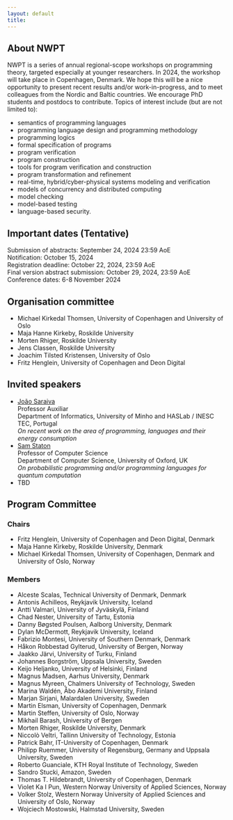 ```yaml
---
layout: default
title: 
---
```



## About NWPT

NWPT is a series of annual regional-scope workshops on programming
theory, targeted especially at younger researchers. In 2024, the
workshop will take place in Copenhagen, Denmark. We hope this will be
a nice opportunity to present recent results and/or work-in-progress,
and to meet colleagues from the Nordic and Baltic countries. We
encourage PhD students and postdocs to contribute. Topics of interest
include (but are not limited to):

- semantics of programming languages
- programming language design and programming methodology
- programming logics
- formal specification of programs
- program verification
- program construction
- tools for program verification and construction
- program transformation and refinement
- real-time, hybrid/cyber-physical systems modeling and verification
- models of concurrency and distributed computing
- model checking
- model-based testing
- language-based security.

## Important dates (Tentative)

Submission of abstracts: September 24, 2024 23:59 AoE<br>
Notification: October 15, 2024<br>
Registration deadline: October 22, 2024, 23:59 AoE<br>
Final version abstract submission: October 29, 2024, 23:59 AoE<br>
Conference dates: 6-8 November 2024


## Organisation committee

  * Michael Kirkedal Thomsen, University of Copenhagen and University of Oslo
  * Maja Hanne Kirkeby, Roskilde University
  * Morten Rhiger, Roskilde University
  * Jens Classen, Roskilde University
  * Joachim Tilsted Kristensen, University of Oslo
  * Fritz Henglein, University of Copenhagen and Deon Digital


## Invited speakers

* [João Saraiva](https://www.inesctec.pt/en/people/joao-alexandre-saraiva)<br>
  Professor Auxiliar<br>
  Department of Informatics, University of Minho and HASLab / INESC TEC, Portugal<br>
  _On recent work on the area of programming, languages and their energy consumption_
* [Sam Staton](https://www.cs.ox.ac.uk/people/samuel.staton/main.html)<br>
  Professor of Computer Science<br>
  Department of Computer Science, University of Oxford, UK<br>
  _On probabilistic programming and/or programming languages for quantum computation_
* TBD

## Program Committee

### Chairs
  * Fritz Henglein, University of Copenhagen and Deon Digital, Denmark
  * Maja Hanne Kirkeby, Roskilde University, Denmark
  * Michael Kirkedal Thomsen, University of Copenhagen, Denmark and University of Oslo, Norway

### Members

  * Alceste Scalas, Technical University of Denmark, Denmark
  * Antonis Achilleos, Reykjavik University, Iceland
  * Antti Valmari, University of Jyväskylä, Finland
  * Chad Nester, University of Tartu, Estonia
  * Danny Bøgsted Poulsen, Aalborg University, Denmark
  * Dylan McDermott, Reykjavik University, Iceland
  * Fabrizio Montesi, University of Southern Denmark, Denmark
  * Håkon Robbestad Gylterud, University of Bergen, Norway
  * Jaakko Järvi, University of Turku, Finland
  * Johannes Borgström, Uppsala University, Sweden
  * Keijo Heljanko, University of Helsinki, Finland
  * Magnus Madsen, Aarhus University, Denmark
  * Magnus Myreen, Chalmers University of Technology, Sweden 
  * Marina Waldén, Åbo Akademi University, Finland
  * Marjan Sirjani, Malardalen University, Sweden
  * Martin Elsman, University of Copenhagen, Denmark
  * Martin Steffen, University of Oslo, Norway
  * Mikhail Barash, University of Bergen
  * Morten Rhiger, Roskilde University, Denmark
  * Niccolò Veltri, Tallinn University of Technology, Estonia
  * Patrick Bahr, IT-University of Copenhagen, Denmark
  * Philipp Ruemmer, University of Regensburg, Germany and Uppsala University, Sweden
  * Roberto Guanciale, KTH Royal Institute of Technology, Sweden
  * Sandro Stucki, Amazon, Sweden
  * Thomas T. Hildebrandt, University of Copenhagen, Denmark
  * Violet Ka I Pun, Western Norway University of Applied Sciences, Norway
  * Volker Stolz, Western Norway University of Applied Sciences and University of Oslo, Norway
  * Wojciech Mostowski, Halmstad University, Sweden

